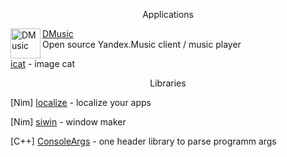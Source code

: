 <p align="center">  Applications  </p>

<img alt="DMusic" align="left" width="48" src="https://github.com/levovix0/DMusic/blob/master/resources/app.svg">
<p>
  <a href="https://github.com/levovix0/DMusic">DMusic</a><br/>
  Open source Yandex.Music client / music player
</p>

<p>
  <a href="https://github.com/levovix0/icat">icat</a>
  - image cat
</p>



<p align="center">  Libraries  </p>

<p>
  [Nim]
  <a href="https://github.com/levovix0/localize">localize</a>
  - localize your apps
</p>

<p>
  [Nim]
  <a href="https://github.com/levovix0/siwin">siwin</a>
  - window maker
</p>

<p>
  [C++]
  <a href="https://github.com/levovix0/ConsoleArgs">ConsoleArgs</a>
  - one header library to parse programm args
</p>

